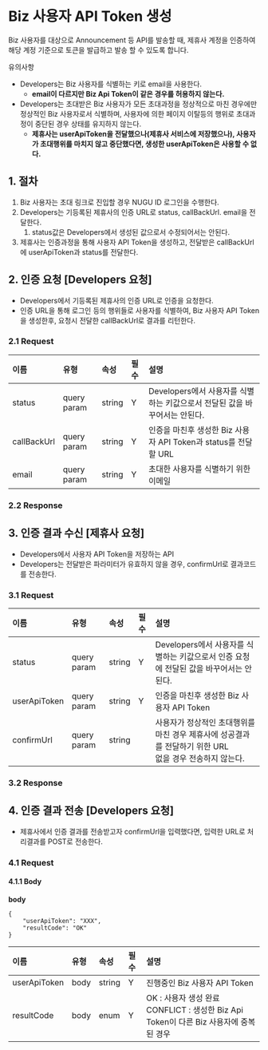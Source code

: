 # Biz 사용자 API Token 생성

Biz 사용자를 대상으로 Announcement 등 API를 발송할 때, 제휴사 계정을 인증하여 해당 계정 기준으로 토큰을 발급하고 발송 할 수 있도록 합니다.

유의사항

* Developers는 Biz 사용자를 식별하는 키로 email을 사용한다.
  * **email이 다르지만 Biz Api Token이 같은 경우를 허용하지 않는다.**
* Developers는 초대받은 Biz 사용자가 모든 초대과정을 정상적으로 마친 경우에만 정상적인 Biz 사용자로서 식별하며, 사용자에 의한 페이지 이탈등의 행위로 초대과정이 중단된 경우 상태를 유지하지 않는다. 
  * **제휴사는 userApiToken을 전달했으나\(제휴사 서비스에 저장했으나\), 사용자가 초대행위를 마치지 않고 중단했다면, 생성한 userApiToken은 사용할 수 없다.**

## 1. 절차 <a id="Biz&#xC0AC;&#xC6A9;&#xC790;APIToken&#xC0DD;&#xC131;v1-1.&#xC808;&#xCC28;"></a>

1. Biz 사용자는 초대 링크로 진입할 경우 NUGU ID 로그인을 수행한다.
2. Developers는 기등록된 제휴사의 인증 URL로 status, callBackUrl. email을 전달한다.
   1. status값은 Developers에서 생성된 값으로서 수정되어서는 안된다.
3. 제휴사는 인증과정을 통해 사용자 API Token을 생성하고, 전달받은 callBackUrl에 userApiToken과 status를 전달한다.

## 2. 인증 요청 \[Developers 요청\] <a id="Biz&#xC0AC;&#xC6A9;&#xC790;APIToken&#xC0DD;&#xC131;v1-2.&#xC778;&#xC99D;&#xC694;&#xCCAD;[Developers&#xC694;&#xCCAD;]"></a>

* Developers에서 기등록된 제휴사의 인증 URL로 인증을 요청한다.
* 인증 URL을 통해 로그인 등의 행위들로 사용자를 식별하여, Biz 사용자 API Token을 생성한후, 요청시 전달한 callBackUrl로 결과를 리턴한다.

### 2.1 Request <a id="Biz&#xC0AC;&#xC6A9;&#xC790;APIToken&#xC0DD;&#xC131;v1-2.1Request"></a>

| 이름 | 유형 | 속성 | 필수 | 설명 |
| :--- | :--- | :--- | :--- | :--- |
| status | query param | string | Y | Developers에서 사용자를 식별하는 키값으로서 전달된 값을 바꾸어서는 안된다. |
| callBackUrl | query param | string | Y | 인증을 마친후 생성한 Biz 사용자 API Token과 status를 전달할 URL |
| email | query param | string | Y | 초대한 사용자를 식별하기 위한 이메일 |

### 2.2 Response <a id="Biz&#xC0AC;&#xC6A9;&#xC790;APIToken&#xC0DD;&#xC131;v1-2.2Response"></a>

## 3. 인증 결과 수신 \[제휴사 요청\] <a id="Biz&#xC0AC;&#xC6A9;&#xC790;APIToken&#xC0DD;&#xC131;v1-3.&#xC778;&#xC99D;&#xACB0;&#xACFC;&#xC218;&#xC2E0;[&#xC81C;&#xD734;&#xC0AC;&#xC694;&#xCCAD;]"></a>

* Developers에서 사용자 API Token을 저장하는 API
* Developers는 전달받은 파라미터가 유효하지 않을 경우, confirmUrl로 결과코드를 전송한다.

### 3.1 Request <a id="Biz&#xC0AC;&#xC6A9;&#xC790;APIToken&#xC0DD;&#xC131;v1-2.1Request.1"></a>

| 이름 | 유형 | 속성 | 필수 | 설명 |
| :--- | :--- | :--- | :--- | :--- |
| status | query param | string | Y | Developers에서 사용자를 식별하는 키값으로서 인증 요청에 전달된 값을 바꾸어서는 안된다. |
| userApiToken | query param | string | Y | 인증을 마친후 생성한 Biz 사용자 API Token |
| confirmUrl | query param | string |  | 사용자가 정상적인 초대행위를 마친 경우 제휴사에 성공결과를 전달하기 위한 URL<br>없을 경우 전송하지 않는다. |

### 3.2 Response <a id="Biz&#xC0AC;&#xC6A9;&#xC790;APIToken&#xC0DD;&#xC131;v1-2.2Response.1"></a>

## 4. 인증 결과 전송 \[Developers 요청\] <a id="Biz&#xC0AC;&#xC6A9;&#xC790;APIToken&#xC0DD;&#xC131;v1-4.&#xC778;&#xC99D;&#xACB0;&#xACFC;&#xC804;&#xC1A1;[Developers&#xC694;&#xCCAD;]"></a>

* 제휴사에서 인증 결과를 전송받고자 confirmUrl을 입력했다면, 입력한 URL로 처리결과를 POST로 전송한다.

### 4.1 Request <a id="Biz&#xC0AC;&#xC6A9;&#xC790;APIToken&#xC0DD;&#xC131;v1-4.1Request"></a>

#### 4.1.1 Body <a id="Biz&#xC0AC;&#xC6A9;&#xC790;APIToken&#xC0DD;&#xC131;v1-4.1.1Body"></a>

**body**

```text
{
    "userApiToken": "XXX",
    "resultCode": "OK"
}
```

| 이름 | 유형 | 속성 | 필수 | 설명 |
| :--- | :--- | :--- | :--- | :--- |
| userApiToken | body | string | Y | 진행중인 Biz 사용자 API Token |
| resultCode | body | enum | Y | OK : 사용자 생성 완료<br>CONFLICT : 생성한 Biz Api Token이 다른 Biz 사용자에 중복된 경우 |

